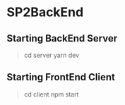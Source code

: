 # SP2BackEnd

## Starting BackEnd Server
> cd server
> yarn dev

## Starting FrontEnd Client 
> cd client
> npm start
